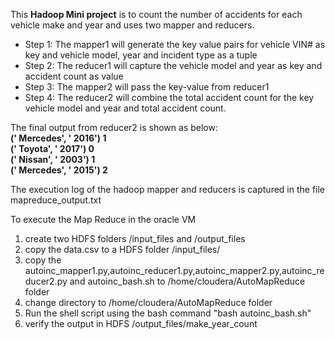 This **Hadoop Mini project** is to count the number of accidents for each vehicle make and year and uses two mapper and reducers.

* Step 1: The mapper1 will generate the key value pairs for vehicle VIN# as key and vehicle model, year and incident type as a tuple
* Step 2: The reducer1 will capture the vehicle model and year as key and accident count as value
* Step 3: The mapper2 will pass the key-value from reducer1 
* Step 4: The reducer2 will combine the total accident count for the key vehicle model and year and total accident count.

The final output from reducer2 is shown as below: \
 **(' Mercedes', ' 2016')	1** \
 **(' Toyota', ' 2017')	0** \
 **(' Nissan', ' 2003')	1** \
 **(' Mercedes', ' 2015')	2** 

The execution log of the hadoop mapper and reducers is captured in the file mapreduce_output.txt

To execute the Map Reduce in the oracle VM
1. create two HDFS folders /input_files and /output_files
2. copy the data.csv to a HDFS folder /input_files/
3. copy the autoinc_mapper1.py,autoinc_reducer1.py,autoinc_mapper2.py,autoinc_reducer2.py and autoinc_bash.sh to /home/cloudera/AutoMapReduce folder
4. change directory to /home/cloudera/AutoMapReduce folder
5. Run the shell script using the bash command "bash autoinc_bash.sh"
6. verify the output in HDFS /output_files/make_year_count
